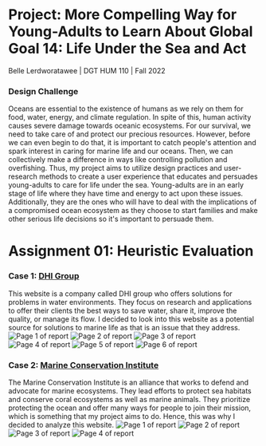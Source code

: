 # Project: More Compelling Way for Young-Adults to Learn About Global Goal 14: Life Under the Sea and Act 

Belle Lerdworatawee | DGT HUM 110 | Fall 2022

### Design Challenge
Oceans are essential to the existence of humans as we rely on them for food, water, energy, and climate regulation. In spite of this, human activity causes severe damage towards oceanic ecosystems. For our survival, we need to take care of and protect our precious resources. However, before we can even begin to do that, it is important to catch people's attention and spark interest in caring for marine life and our oceans. Then, we can collectively make a difference in ways like controlling pollution and overfishing. Thus, my project aims to utilize design practices and user-research methods to create a user experience that educates and persuades young-adults to care for life under the sea. Young-adults are in an early stage of life where they have time and energy to act upon these issues. Additionally, they are the ones who will have to deal with the implications of a compromised ocean ecosystem as they choose to start families and make other serious life decisions so it's important to persuade them.

# Assignment 01: Heuristic Evaluation
### Case 1: [DHI Group](https://www.dhigroup.com)
This website is a company called DHI group who offers solutions for problems in water environments. They focus on research and applications to offer their clients the best ways to save water, share it, improve the quality, or manage its flow. I decided to look into this website as a potential source for solutions to marine life as that is an issue that they address.
![Page 1 of report](./images/Case1.1.jpg)
![Page 2 of report](./images/Case1.2.jpg)
![Page 3 of report](./images/Case1.3.jpg)
![Page 4 of report](./images/Case1.4.jpg)
![Page 5 of report](./images/Case1.5.jpg)
![Page 6 of report](./images/Case1.6.jpg)

### Case 2: [Marine Conservation Institute](https://marine-conservation.org)
The Marine Conservation Institute is an alliance that works to defend and advocate for marine ecosystems. They lead efforts to protect sea habitats and conserve coral ecosystems as well as marine animals. They prioritize protecting the ocean and offer many ways for people to join their mission, which is something that my project aims to do. Hence, this was why I decided to analyze this website. 
![Page 1 of report](./images/Case2.1.jpg)
![Page 2 of report](./images/Case2.2.jpg)
![Page 3 of report](./images/Case2.3.jpg)
![Page 4 of report](./images/Case2.4.jpg)
